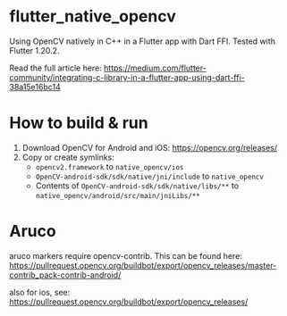 # flutter_native_opencv
Using OpenCV natively in C++ in a Flutter app with Dart FFI. Tested with Flutter 1.20.2.

Read the full article here: https://medium.com/flutter-community/integrating-c-library-in-a-flutter-app-using-dart-ffi-38a15e16bc14

# How to build & run
1. Download OpenCV for Android and iOS: https://opencv.org/releases/
2. Copy or create symlinks:
   - `opencv2.framework` to `native_opencv/ios`
   - `OpenCV-android-sdk/sdk/native/jni/include` to `native_opencv`
   - Contents of `OpenCV-android-sdk/sdk/native/libs/**` to `native_opencv/android/src/main/jniLibs/**`

# Aruco
aruco markers require opencv-contrib. This can be found here: https://pullrequest.opencv.org/buildbot/export/opencv_releases/master-contrib_pack-contrib-android/

also for ios, see: https://pullrequest.opencv.org/buildbot/export/opencv_releases/